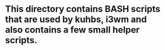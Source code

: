 # This directory contains BASH scripts that are used by kuhbs, i3wm and also contains a few small helper scripts.
